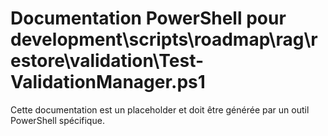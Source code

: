 # Documentation PowerShell pour development\scripts\roadmap\rag\restore\validation\Test-ValidationManager.ps1

Cette documentation est un placeholder et doit être générée par un outil PowerShell spécifique.
